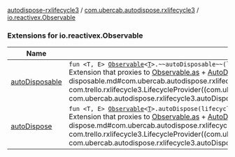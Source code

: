 [autodispose-rxlifecycle3](../../index.md) / [com.ubercab.autodispose.rxlifecycle3](../index.md) / [io.reactivex.Observable](./index.md)

### Extensions for io.reactivex.Observable

| Name | Summary |
|---|---|
| [autoDisposable](auto-disposable.md) | `fun <T, E> `[`Observable`](http://reactivex.io/RxJava/2.x/javadoc/io/reactivex/Observable.html)`<`[`T`](auto-disposable.md#T)`>.~~autoDisposable~~(lifecycleProvider: LifecycleProvider<`[`E`](auto-disposable.md#E)`>, event: `[`E`](auto-disposable.md#E)`? = null): ObservableSubscribeProxy<`[`T`](auto-disposable.md#T)`>`<br>Extension that proxies to [Observable.as](http://reactivex.io/RxJava/2.x/javadoc/io/reactivex/Observable.html) + [AutoDispose.autoDisposable](#) and takes an [event](auto-disposable.md#com.ubercab.autodispose.rxlifecycle3$autoDisposable(io.reactivex.Observable((com.ubercab.autodispose.rxlifecycle3.autoDisposable.T)), com.trello.rxlifecycle3.LifecycleProvider((com.ubercab.autodispose.rxlifecycle3.autoDisposable.E)), com.ubercab.autodispose.rxlifecycle3.autoDisposable.E)/event) when subscription will be disposed. |
| [autoDispose](auto-dispose.md) | `fun <T, E> `[`Observable`](http://reactivex.io/RxJava/2.x/javadoc/io/reactivex/Observable.html)`<`[`T`](auto-dispose.md#T)`>.autoDispose(lifecycleProvider: LifecycleProvider<`[`E`](auto-dispose.md#E)`>, event: `[`E`](auto-dispose.md#E)`? = null): ObservableSubscribeProxy<`[`T`](auto-dispose.md#T)`>`<br>Extension that proxies to [Observable.as](http://reactivex.io/RxJava/2.x/javadoc/io/reactivex/Observable.html) + [AutoDispose.autoDisposable](#) and takes an [event](auto-dispose.md#com.ubercab.autodispose.rxlifecycle3$autoDispose(io.reactivex.Observable((com.ubercab.autodispose.rxlifecycle3.autoDispose.T)), com.trello.rxlifecycle3.LifecycleProvider((com.ubercab.autodispose.rxlifecycle3.autoDispose.E)), com.ubercab.autodispose.rxlifecycle3.autoDispose.E)/event) when subscription will be disposed. |
